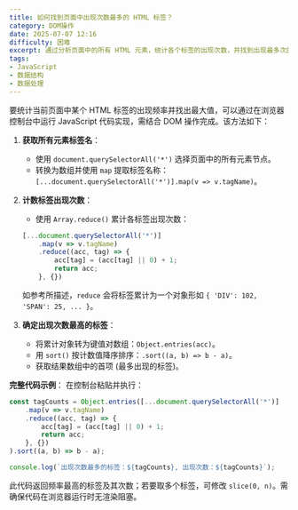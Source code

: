 ```yaml
---
title: 如何找到页面中出现次数最多的 HTML 标签？
category: DOM操作
date: 2025-07-07 12:16
difficulty: 困难
excerpt: 通过分析页面中的所有 HTML 元素，统计各个标签的出现次数，并找到出现最多次的标签。
tags:
- JavaScript
- 数据结构
- 数据处理
---
```

要统计当前页面中某个 HTML 标签的出现频率并找出最大值，可以通过在浏览器控制台中运行 JavaScript 代码实现，需结合 DOM 操作完成。该方法如下：

1.  **获取所有元素标签名**：
    -   使用 `document.querySelectorAll('*')` 选择页面中的所有元素节点。
    -   转换为数组并使用 `map` 提取标签名称：`[...document.querySelectorAll('*')].map(v => v.tagName)`。

2.  **计数标签出现次数**：
    -   使用 `Array.reduce()` 累计各标签出现次数：
    ```javascript
    [...document.querySelectorAll('*')]
        .map(v => v.tagName)
        .reduce((acc, tag) => {
            acc[tag] = (acc[tag] || 0) + 1;
            return acc;
        }, {})
    ```
    如参考所描述，`reduce` 会将标签累计为一个对象形如 `{ 'DIV': 102, 'SPAN': 25, ... }`。

3.  **确定出现次数最高的标签**：
    -   将累计对象转为键值对数组：`Object.entries(acc)`。
    -   用 `sort()` 按计数值降序排序：`.sort((a, b) => b - a)`。
    -   获取结果数组中的首项 (最多出现的标签)。

**完整代码示例**：
在控制台粘贴并执行：
```javascript
const tagCounts = Object.entries([...document.querySelectorAll('*')]
    .map(v => v.tagName)
    .reduce((acc, tag) => {
        acc[tag] = (acc[tag] || 0) + 1;
        return acc;
    }, {})
).sort((a, b) => b - a);

console.log(`出现次数最多的标签：${tagCounts}, 出现次数：${tagCounts}`);
```
此代码返回频率最高的标签及其次数；若要取多个标签，可修改 `slice(0, n)`。需确保代码在浏览器运行时无渲染阻塞。
